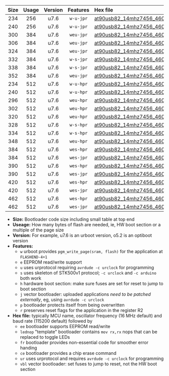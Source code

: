 |Size|Usage|Version|Features|Hex file|
|:-:|:-:|:-:|:-:|:--|
|234|256|u7.6|`w-u-jpr`|[at90usb82_14mhz7456_460800bps_ur_vbl.hex](https://raw.githubusercontent.com/stefanrueger/urboot/main/bootloaders/at90usb82/fcpu_14mhz7456/460800_bps/at90usb82_14mhz7456_460800bps_ur_vbl.hex)|
|240|256|u7.6|`w-u-jpr`|[at90usb82_14mhz7456_460800bps_lednop_ur_vbl.hex](https://raw.githubusercontent.com/stefanrueger/urboot/main/bootloaders/at90usb82/fcpu_14mhz7456/460800_bps/at90usb82_14mhz7456_460800bps_lednop_ur_vbl.hex)|
|300|384|u7.6|`weu-jpr`|[at90usb82_14mhz7456_460800bps_ee_ur_vbl.hex](https://raw.githubusercontent.com/stefanrueger/urboot/main/bootloaders/at90usb82/fcpu_14mhz7456/460800_bps/at90usb82_14mhz7456_460800bps_ee_ur_vbl.hex)|
|306|384|u7.6|`weu-jpr`|[at90usb82_14mhz7456_460800bps_ee_lednop_ur_vbl.hex](https://raw.githubusercontent.com/stefanrueger/urboot/main/bootloaders/at90usb82/fcpu_14mhz7456/460800_bps/at90usb82_14mhz7456_460800bps_ee_lednop_ur_vbl.hex)|
|324|384|u7.6|`weu-jpr`|[at90usb82_14mhz7456_460800bps_ee_lednop_fr_ur_vbl.hex](https://raw.githubusercontent.com/stefanrueger/urboot/main/bootloaders/at90usb82/fcpu_14mhz7456/460800_bps/at90usb82_14mhz7456_460800bps_ee_lednop_fr_ur_vbl.hex)|
|332|384|u7.6|`w-s-jpr`|[at90usb82_14mhz7456_460800bps_vbl.hex](https://raw.githubusercontent.com/stefanrueger/urboot/main/bootloaders/at90usb82/fcpu_14mhz7456/460800_bps/at90usb82_14mhz7456_460800bps_vbl.hex)|
|338|384|u7.6|`w-s-jpr`|[at90usb82_14mhz7456_460800bps_lednop_vbl.hex](https://raw.githubusercontent.com/stefanrueger/urboot/main/bootloaders/at90usb82/fcpu_14mhz7456/460800_bps/at90usb82_14mhz7456_460800bps_lednop_vbl.hex)|
|352|384|u7.6|`weu-jpr`|[at90usb82_14mhz7456_460800bps_ee_lednop_fr_ce_ur_vbl.hex](https://raw.githubusercontent.com/stefanrueger/urboot/main/bootloaders/at90usb82/fcpu_14mhz7456/460800_bps/at90usb82_14mhz7456_460800bps_ee_lednop_fr_ce_ur_vbl.hex)|
|234|512|u7.6|`w-u-hpr`|[at90usb82_14mhz7456_460800bps_ur.hex](https://raw.githubusercontent.com/stefanrueger/urboot/main/bootloaders/at90usb82/fcpu_14mhz7456/460800_bps/at90usb82_14mhz7456_460800bps_ur.hex)|
|240|512|u7.6|`w-u-hpr`|[at90usb82_14mhz7456_460800bps_lednop_ur.hex](https://raw.githubusercontent.com/stefanrueger/urboot/main/bootloaders/at90usb82/fcpu_14mhz7456/460800_bps/at90usb82_14mhz7456_460800bps_lednop_ur.hex)|
|296|512|u7.6|`weu-hpr`|[at90usb82_14mhz7456_460800bps_ee_ur.hex](https://raw.githubusercontent.com/stefanrueger/urboot/main/bootloaders/at90usb82/fcpu_14mhz7456/460800_bps/at90usb82_14mhz7456_460800bps_ee_ur.hex)|
|302|512|u7.6|`weu-hpr`|[at90usb82_14mhz7456_460800bps_ee_lednop_ur.hex](https://raw.githubusercontent.com/stefanrueger/urboot/main/bootloaders/at90usb82/fcpu_14mhz7456/460800_bps/at90usb82_14mhz7456_460800bps_ee_lednop_ur.hex)|
|320|512|u7.6|`weu-hpr`|[at90usb82_14mhz7456_460800bps_ee_lednop_fr_ur.hex](https://raw.githubusercontent.com/stefanrueger/urboot/main/bootloaders/at90usb82/fcpu_14mhz7456/460800_bps/at90usb82_14mhz7456_460800bps_ee_lednop_fr_ur.hex)|
|328|512|u7.6|`w-s-hpr`|[at90usb82_14mhz7456_460800bps.hex](https://raw.githubusercontent.com/stefanrueger/urboot/main/bootloaders/at90usb82/fcpu_14mhz7456/460800_bps/at90usb82_14mhz7456_460800bps.hex)|
|334|512|u7.6|`w-s-hpr`|[at90usb82_14mhz7456_460800bps_lednop.hex](https://raw.githubusercontent.com/stefanrueger/urboot/main/bootloaders/at90usb82/fcpu_14mhz7456/460800_bps/at90usb82_14mhz7456_460800bps_lednop.hex)|
|348|512|u7.6|`weu-hpr`|[at90usb82_14mhz7456_460800bps_ee_lednop_fr_ce_ur.hex](https://raw.githubusercontent.com/stefanrueger/urboot/main/bootloaders/at90usb82/fcpu_14mhz7456/460800_bps/at90usb82_14mhz7456_460800bps_ee_lednop_fr_ce_ur.hex)|
|384|512|u7.6|`wes-hpr`|[at90usb82_14mhz7456_460800bps_ee.hex](https://raw.githubusercontent.com/stefanrueger/urboot/main/bootloaders/at90usb82/fcpu_14mhz7456/460800_bps/at90usb82_14mhz7456_460800bps_ee.hex)|
|384|512|u7.6|`wes-jpr`|[at90usb82_14mhz7456_460800bps_ee_vbl.hex](https://raw.githubusercontent.com/stefanrueger/urboot/main/bootloaders/at90usb82/fcpu_14mhz7456/460800_bps/at90usb82_14mhz7456_460800bps_ee_vbl.hex)|
|390|512|u7.6|`wes-hpr`|[at90usb82_14mhz7456_460800bps_ee_lednop.hex](https://raw.githubusercontent.com/stefanrueger/urboot/main/bootloaders/at90usb82/fcpu_14mhz7456/460800_bps/at90usb82_14mhz7456_460800bps_ee_lednop.hex)|
|390|512|u7.6|`wes-jpr`|[at90usb82_14mhz7456_460800bps_ee_lednop_vbl.hex](https://raw.githubusercontent.com/stefanrueger/urboot/main/bootloaders/at90usb82/fcpu_14mhz7456/460800_bps/at90usb82_14mhz7456_460800bps_ee_lednop_vbl.hex)|
|420|512|u7.6|`wes-hpr`|[at90usb82_14mhz7456_460800bps_ee_lednop_fr.hex](https://raw.githubusercontent.com/stefanrueger/urboot/main/bootloaders/at90usb82/fcpu_14mhz7456/460800_bps/at90usb82_14mhz7456_460800bps_ee_lednop_fr.hex)|
|420|512|u7.6|`wes-jpr`|[at90usb82_14mhz7456_460800bps_ee_lednop_fr_vbl.hex](https://raw.githubusercontent.com/stefanrueger/urboot/main/bootloaders/at90usb82/fcpu_14mhz7456/460800_bps/at90usb82_14mhz7456_460800bps_ee_lednop_fr_vbl.hex)|
|462|512|u7.6|`wes-hpr`|[at90usb82_14mhz7456_460800bps_ee_lednop_fr_ce.hex](https://raw.githubusercontent.com/stefanrueger/urboot/main/bootloaders/at90usb82/fcpu_14mhz7456/460800_bps/at90usb82_14mhz7456_460800bps_ee_lednop_fr_ce.hex)|
|462|512|u7.6|`wes-jpr`|[at90usb82_14mhz7456_460800bps_ee_lednop_fr_ce_vbl.hex](https://raw.githubusercontent.com/stefanrueger/urboot/main/bootloaders/at90usb82/fcpu_14mhz7456/460800_bps/at90usb82_14mhz7456_460800bps_ee_lednop_fr_ce_vbl.hex)|

- **Size:** Bootloader code size including small table at top end
- **Useage:** How many bytes of flash are needed, ie, HW boot section or a multiple of the page size
- **Version:** For example, u7.6 is an urboot version, o5.2 is an optiboot version
- **Features:**
  + `w` urboot provides `pgm_write_page(sram, flash)` for the application at `FLASHEND-4+1`
  + `e` EEPROM read/write support
  + `u` uses urprotocol requiring `avrdude -c urclock` for programming
  + `s` uses skeleton of STK500v1 protocol; `-c urclock` and `-c arduino` both work
  + `h` hardware boot section: make sure fuses are set for reset to jump to boot section
  + `j` vector bootloader: uploaded applications *need to be patched externally*, eg, using `avrdude -c urclock`
  + `p` bootloader protects itself from being overwritten
  + `r` preserves reset flags for the application in the register R2
- **Hex file:** typically MCU name, oscillator frequency (16 MHz default) and baud rate (115200 default) followed by
  + `ee` bootloader supports EEPROM read/write
  + `lednop` "template" bootloader contains `mov rx,rx` nops that can be replaced to toggle LEDs
  + `fr` bootloader provides non-essential code for smoother error handing
  + `ce` bootloader provides a chip erase command
  + `ur` uses urprotocol and requires `avrdude -c urclock` for programming
  + `vbl` vector bootloader: set fuses to jump to reset, not the HW boot section
